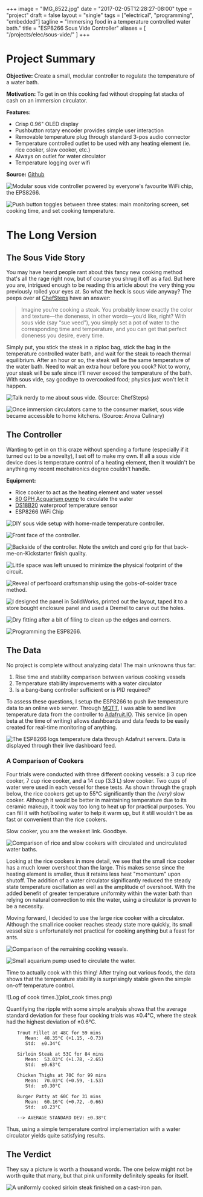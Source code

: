 +++
image = "IMG_8522.jpg"
date = "2017-02-05T12:28:27-08:00"
type =      "project"
draft =     false
layout =    "single"
tags =      ["electrical", "programming", "embedded"]
tagline =   "Immersing food in a temperature controlled water bath."
title =     "ESP8266 Sous Vide Controller"
aliases = [
    "/projects/elec/sous-vide/"
]
+++

# Project Summary

__Objective:__ Create a small, modular controller to regulate the temperature of a water bath.

__Motivation:__ To get in on this cooking fad without dropping fat stacks of cash on an immersion circulator.

__Features:__

+ Crisp 0.96" OLED display
+ Pushbutton rotary encoder provides simple user interaction
+ Removable temperature plug through standard 3-pos audio connector
+ Temperature controlled outlet to be used with any heating element (ie. rice cooker, slow cooker, etc.)
+ Always on outlet for water circulator
+ Temperature logging over wifi

__Source:__ [Github](https://github.com/justinmklam/sous-vide)

<!--__Skills:__

+ Firmware programming
+ Enclosure design
+ PCB design-->

![Modular sous vide controller powered by everyone's favourite WiFi chip, the EPS8266.](IMG_8508.jpg)

![Push button toggles between three states: main monitoring screen, set cooking time, and set cooking temperature.](ui-demo.gif)

# The Long Version

## The Sous Vide Story

You may have heard people rant about this fancy new cooking method that's all the rage right now, but of course you shrug it off as a fad. But here you are, intrigued enough to be reading this article about the very thing you previously rolled your eyes at. So what the heck is sous vide anyway? The peeps over at [ChefSteps](https://www.chefsteps.com/activities/what-is-sous-vide) have an answer:

> Imagine you’re cooking a steak. You probably know exactly the color and texture—the doneness, in other words—you’d like, right? With sous vide (say “sue veed”), you simply set a pot of water to the corresponding time and temperature, and you can get that perfect doneness you desire, every time.

Simply put, you stick the steak in a ziploc bag, stick the bag in the temperature controlled water bath, and wait for the steak to reach thermal equilibrium. After an hour or so, the steak will be the same temperature of the water bath. Need to wait an extra hour before you cook? Not to worry, your steak will be safe since it'll never exceed the temperature of the bath.  With sous vide, say goodbye to overcooked food; physics just won't let it happen.

![Talk nerdy to me about sous vide. (Source: ChefSteps)](sousvideTechniques.png)

![Once immersion circulators came to the consumer market, sous vide became accessible to home kitchens. (Source: Anova Culinary)](what-is-sous-vide.jpg)

<!--![Why cooking sous vide is worth the effort. (Source: OBH Nordica)](Sous-Vide-ENG.jpg)-->

## The Controller

Wanting to get in on this craze without spending a fortune (especially if it turned out to be a novelty), I set off to make my own. If all a sous vide device does is temperature control of a heating element, then it wouldn't be anything my recent mechatronics degree couldn't handle.

__Equipment:__

+ Rice cooker to act as the heating element and water vessel
+ [80 GPH Acquarium pump](https://www.amazon.ca/gp/product/B00EWENKXO/ref=oh_aui_detailpage_o05_s00?ie=UTF8&psc=1) to circulate the water
+ [DS18B20](https://www.amazon.ca/gp/product/B00KLZQ0P8/ref=oh_aui_detailpage_o09_s00?ie=UTF8&psc=1) waterproof temperature sensor
+ ESP8266 WiFi Chip

![DIY sous vide setup with home-made temperature controller.](IMG_8608.jpg)

![Front face of the controller.](IMG_8522.jpg)

![Backside of the controller. Note the switch and cord grip for that back-me-on-Kickstarter finish quality.](IMG_8526.jpg)

![Little space was left unused to minimize the physical footprint of the circuit.](IMG_8454.jpg)

![Reveal of perfboard craftsmanship using the gobs-of-solder trace method.](IMG_8432.jpg)

![I designed the panel in SolidWorks, printed out the layout, taped it to a store bought enclosure panel and used a Dremel to carve out the holes.](iUJLGdd.jpg)

![Dry fitting after a bit of filing to clean up the edges and corners.](DCfOE0B.jpg)

![Programming the ESP8266.](IMG_8400.jpg)

<!--![TEXT](IMG_8580.jpg)-->

## The Data

No project is complete without analyzing data! The main unknowns thus far:

1. Rise time and stability comparison between various cooking vessels
1. Temperature stability improvements with a water circulator
1. Is a bang-bang controller sufficient or is PID required?

To assess these questions, I setup the ESP8266 to push live temperature data to an online web server. Through [MQTT](http://mqtt.org/), I was able to send live temperature data from the controller to [Adafruit.IO](https://io.adafruit.com/). This service (in open beta at the time of writing) allows dashboards and data feeds to be easily created for real-time monitoring of anything.

![The ESP8266 logs temperature data through Adafruit servers. Data is displayed through their live dashboard feed.](adafruit-dashboard.png)

### A Comparison of Cookers

Four trials were conducted with three different cooking vessels: a 3 cup rice cooker, 7 cup rice cooker, and a 14 cup (3.3 L) slow cooker. Two cups of water were used in each vessel for these tests. As shown through the graph below, the rice cookers get up to 55°C significantly than the _(very)_ slow cooker. Although it would be better in maintaining temperature due to its ceramic makeup, it took way too long to heat up for practical purposes. You can fill it with hot/boiling water to help it warm up, but it still wouldn't be as fast or convenient than the rice cookers.

Slow cooker, you are the weakest link. Goodbye.

![Comparison of rice and slow cookers with circulated and uncirculated water baths.](plot_benchmarks2.png)

Looking at the rice cookers in more detail, we see that the small rice cooker has a much lower overshoot than the large. This makes sense since the heating element is smaller, thus it retains less heat "momentum" upon shutoff. The addition of a water circulator significantly reduced the steady state temperature oscillation as well as the amplitude of overshoot. With the added benefit of greater temperature uniformity within the water bath than relying on natural convection to mix the water, using a circulator is proven to be a necessity.

Moving forward, I decided to use the large rice cooker with a circulator. Although the small rice cooker reaches steady state more quickly, its small vessel size s unfortunately not practical for cooking anything but a feast for ants.

![Comparison of the remaining cooking vessels.](plot_benchmarks.png)

![Small aquarium pump used to circulate the water.](IMG_8543.jpg)

Time to actually cook with this thing! After trying out various foods, the data shows that the temperature stability is surprisingly stable given the simple on-off temperature control.

![Log of cook times.](plot_cook times.png)

Quantifying the ripple with some simple analysis shows that the average standard deviation for these four cooking trials was ±0.4°C, where the steak had the highest deviation of ±0.6°C.

```no-highlight
    Trout Fillet at 48C for 59 mins
       Mean:  48.35°C (+1.15, -0.73)
       Std:  ±0.34°C

    Sirloin Steak at 53C for 84 mins
       Mean:  53.03°C (+1.78, -2.65)
       Std:  ±0.63°C

    Chicken Thighs at 70C for 99 mins
       Mean:  70.03°C (+0.59, -1.53)
       Std:  ±0.30°C

    Burger Patty at 60C for 31 mins
       Mean:  60.16°C (+0.72, -0.66)
       Std:  ±0.23°C

    --> AVERAGE STANDARD DEV: ±0.38°C
```

Thus, using a simple temperature control implementation with a water circulator yields quite satisfying results.

## The Verdict

They say a picture is worth a thousand words. The one below might not be worth quite that many, but that pink uniformity definitely speaks for itself.

![A uniformly cooked sirloin steak finished on a cast-iron pan.](IMG-20161231-WA0007.jpg)

